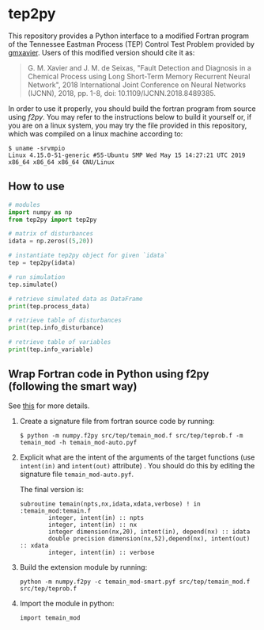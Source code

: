 # tep2py

This repository provides a Python interface to a modified Fortran program of the Tennessee Eastman Process (TEP) Control Test Problem provided by [gmxavier](https://github.com/gmxavier/TEP-meets-LSTM).
Users of this modified version should cite it as:

> G. M. Xavier and J. M. de Seixas, "Fault Detection and Diagnosis in a Chemical Process using Long Short-Term Memory Recurrent Neural Network", 2018 International Joint Conference on Neural Networks (IJCNN), 2018, pp. 1-8, doi: 10.1109/IJCNN.2018.8489385.

In order to use it properly, you should build the fortran program from source using *f2py*.
You may refer to the instructions below to build it yourself or, if you are on a linux system, you may try the file provided in this repository, which was compiled on a linux machine according to:
```
$ uname -srvmpio
Linux 4.15.0-51-generic #55-Ubuntu SMP Wed May 15 14:27:21 UTC 2019 x86_64 x86_64 x86_64 GNU/Linux
```

## How to use

```python
# modules
import numpy as np 
from tep2py import tep2py

# matrix of disturbances
idata = np.zeros((5,20))  

# instantiate tep2py object for given `idata`
tep = tep2py(idata)

# run simulation
tep.simulate()

# retrieve simulated data as DataFrame
print(tep.process_data)

# retrieve table of disturbances
print(tep.info_disturbance)

# retrieve table of variables
print(tep.info_variable)
```

## Wrap Fortran code in Python using f2py (following the smart way)

See [this](https://docs.scipy.org/doc/numpy/f2py/getting-started.html#the-smart-way) for more details.

1. Create a signature file from fortran source code by running:

    ```
    $ python -m numpy.f2py src/tep/temain_mod.f src/tep/teprob.f -m temain_mod -h temain_mod-auto.pyf
    ```

2. Explicit what are the intent of the arguments of the target functions (use `intent(in)` and `intent(out)` attribute) . You should do this by editing the signature file `temain_mod-auto.pyf`.

    The final version is:
    
    ```
    subroutine temain(npts,nx,idata,xdata,verbose) ! in :temain_mod:temain.f
            integer, intent(in) :: npts
            integer, intent(in) :: nx
            integer dimension(nx,20), intent(in), depend(nx) :: idata
            double precision dimension(nx,52),depend(nx), intent(out) :: xdata
            integer, intent(in) :: verbose
    ```

3. Build the extension module by running:

    ```
    python -m numpy.f2py -c temain_mod-smart.pyf src/tep/temain_mod.f src/tep/teprob.f
    ```

4. Import the module in python:

    ```
    import temain_mod
    ```
